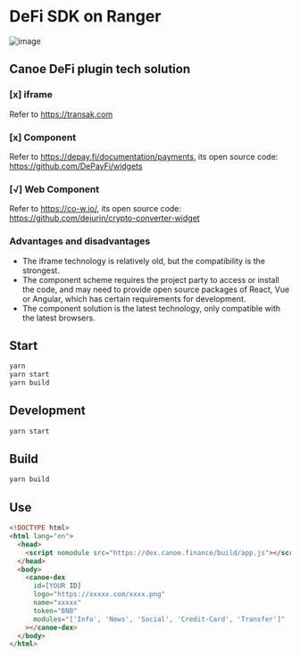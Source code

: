 # DeFi SDK on Ranger 

![image](https://user-images.githubusercontent.com/35088567/200258691-4826a15d-892e-41ea-8f41-a2cfe2e55b53.png)

## Canoe DeFi plugin tech solution

### [x] iframe

Refer to https://transak.com

### [x] Component

Refer to https://depay.fi/documentation/payments, its open source code: https://github.com/DePayFi/widgets

### [√] Web Component

Refer to https://co-w.io/, its open source code: https://github.com/dejurin/crypto-converter-widget

### Advantages and disadvantages

- The iframe technology is relatively old, but the compatibility is the strongest.
- The component scheme requires the project party to access or install the code, and may need to provide open source packages of React, Vue or Angular, which has certain requirements for development.
- The component solution is the latest technology, only compatible with the latest browsers.

## Start

```bash
yarn
yarn start
yarn build
```

## Development

```bash
yarn start
```

## Build

```bash
yarn build
```

## Use

```html
<!DOCTYPE html>
<html lang="en">
  <head>
    <script nomodule src="https://dex.canoe.finance/build/app.js"></script>
  </head>
  <body>
    <canoe-dex
      id=[YOUR ID]
      logo="https://xxxxx.com/xxxx.png"
      name="xxxxx"
      token="BNB"
      modules="['Info', 'News', 'Social', 'Credit-Card', 'Transfer']"
    ></canoe-dex>
  </body>
</html>
```
